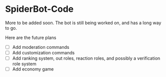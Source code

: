 # SpiderBot-Code

More to be added soon. The bot is still being worked on, and has a long way to go.

Here are the future plans
* [ ] Add moderation commands
* [ ] Add customization commands
* [ ] Add ranking system, out roles, reaction roles, and possibly a verification role system
* [ ] Add economy game
